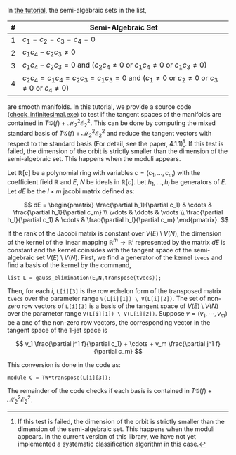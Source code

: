 In [the tutorial](https://github.com/hiroshi-teramoto/mixed_module/blob/main/check_smoothness.md), the semi-algebraic sets in the list,

| # | Semi-Algebraic Set |
| - |------------------- |
| 1 | $c_1 = c_2 = c_3 = c_4 = 0$ |
| 2 | $c_1 c_4 - c_2 c_3 \neq 0$ |
| 3 | $c_1 c_4 - c_2 c_3 = 0$ and ($c_2 c_4 \neq 0$ or $c_1 c_4 \neq 0$ or $c_1 c_3 \neq 0$)  |
| 4 | $c_2 c_4 = c_1 c_4 = c_2 c_3 = c_1 c_3 = 0$ and ($c_1 \neq 0$ or $c_2 \neq 0$ or $c_3 \neq 0$ or $c_4 \neq 0$)  |

are smooth manifolds. In this tutorial, we provide a source code ([check_infinitesimal.exe](https://github.com/hiroshi-teramoto/mixed_module/blob/main/check_infinitesimal.exe)) to test if the tangent spaces of the manifolds are contained in $T \mathcal{G} \left( f \right) + \mathcal{M}_2^2 \mathcal{E}_2^2$. This can be done by computing the mixed standard basis of $T \mathcal{G} \left( f \right) + \mathcal{M}_2^2 \mathcal{E}_2^2$ and reduce the tangent vectors with respect to the standard basis (For detail, see the paper, 4.1.1)[^1]. If this test is failed, the dimension of the orbit is strictly smaller than the dimension of the semi-algebraic set. This happens when the moduli appears.

Let $\mathbb{R} \left[ c \right]$ be a polynomial ring with variables $c = \left( c_1, \ldots, c_m \right)$ with the coefficient field $\mathbb{R}$ and $E$, $N$ be ideals in $\mathbb{R} \left[ c \right]$. Let $h_1, \ldots, h_l$ be generators of $E$. Let $dE$ be the $l \times m$ jacobi matrix defined as:

$$ dE = 
\begin{pmatrix}
\frac{\partial h_1}{\partial c_1} & \cdots & \frac{\partial h_1}{\partial c_m} \\
\vdots & \ddots & \vdots \\
\frac{\partial h_l}{\partial c_1} & \cdots & \frac{\partial h_l}{\partial c_m}
\end{pmatrix}.
$$

If the rank of the Jacobi matrix is constant over $V \left( E \right) \setminus V \left( N \right)$, the dimension of the kernel of the linear mapping $\mathbb{R}^m \rightarrow \mathbb{R}^l$ represented by the matrix $dE$ is constant and the kernel coinsides with the tangent space of the semi-algebraic set $V \left( E \right) \setminus V \left( N \right)$. First, we find a generator of the kernel `tvecs` and find a basis of the kernel by the command, 

```Singular
list L = gauss_elimination(E,N,transpose(tvecs));
```

Then, for each $i$, `L[i][3]` is the row echelon form of the transposed matrix `tvecs` over the parameter range `V(L[i][1]) \ V(L[i][2])`. The set of non-zero row vectors of `L[i][3]` is a basis of the tangent space of $V \left( E \right) \setminus V \left( N \right)$ over the parameter range `V(L[i][1]) \ V(L[i][2])`. Suppose $v = \left( v_1, \cdots, v_m \right)$ be a one of the non-zero row vectors, the corresponding vector in the tangent space of the $1$-jet space is 

$$ v_1 \frac{\partial j^1 f}{\partial c_1} + \cdots + v_m \frac{\partial j^1 f}{\partial c_m} $$

This conversion is done in the code as:

```Singular
module C = TW*transpose(L[i][3]);
```

The remainder of the code checks if each basis is contained in $T \mathcal{G} \left( f \right) + \mathcal{M}_2^2 \mathcal{E}_2^2$. 

[^1]: If this test is failed, the dimension of the orbit is strictly smaller than the dimension of the semi-algebraic set. This happens when the moduli appears. In the current version of this library, we have not yet implemented a systematic classification algorithm in this case.
